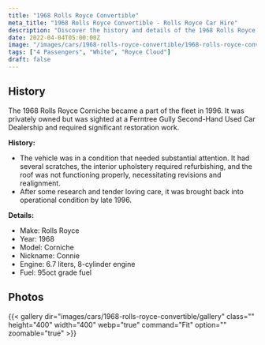 ```yaml
---
title: "1968 Rolls Royce Convertible"
meta_title: "1968 Rolls Royce Convertible - Rolls Royce Car Hire"
description: "Discover the history and details of the 1968 Rolls Royce Convertible, known as 'Connie,' a classic addition to the Always Classic Cars fleet."
date: 2022-04-04T05:00:00Z
image: "/images/cars/1968-rolls-royce-convertible/1968-rolls-royce-convertible.jpg"
tags: ["4 Passengers", "White", "Royce Cloud"]
draft: false
---
```

## History

The 1968 Rolls Royce Corniche became a part of the fleet in 1996. It was privately owned but was sighted at a Ferntree Gully Second-Hand Used Car Dealership and required significant restoration work.

**History:**
- The vehicle was in a condition that needed substantial attention. It had several scratches, the interior upholstery required refurbishing, and the roof was not functioning properly, necessitating revisions and realignment.
- After some research and tender loving care, it was brought back into operational condition by late 1996.

**Details:**
- Make: Rolls Royce
- Year: 1968
- Model: Corniche
- Nickname: Connie
- Engine: 6.7 liters, 8-cylinder engine
- Fuel: 95oct grade fuel

## Photos
{{< gallery dir="images/cars/1968-rolls-royce-convertible/gallery" class="" height="400" width="400" webp="true" command="Fit" option="" zoomable="true" >}}

